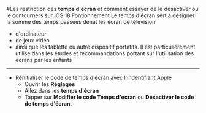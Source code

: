 #Les restriction des **temps d'écran** et comment essayer de le désactiver ou le contourners sur IOS 18
Fontionnement 
Le temps d'écran sert a désigner la somme des temps passées denat les écran de télevision
- d'ordinateur
- de jeux vidéo
- ainsi que les tablette ou autre dispositif portatifs. Il est particuliérement utilise dans les études et recommandations portant sur l'utilisation des écrans par les enfants 
---
- Rénitialiser le code de temps d'écran avec l'indentifiant Apple
  - Ouvrir les **Réglages**
  - Allez dans les **temps d'écran**
  - Tapper sur **Modifier le code Temps d'écran** ou **Désactiver le code de temps d'écran**.
  
  
